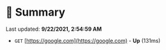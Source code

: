 # 📖 Summary
Last updated: **9/22/2021, 2:54:59 AM**

- `GET` [https://google.com](https://google.com) - **Up** (131ms)
